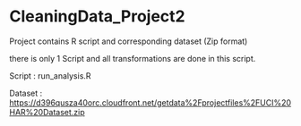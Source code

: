 # CleaningData_Project2
Project contains R script and corresponding dataset (Zip format)

there is only 1 Script and all transformations are done in this script.

Script : run_analysis.R

Dataset : https://d396qusza40orc.cloudfront.net/getdata%2Fprojectfiles%2FUCI%20HAR%20Dataset.zip





